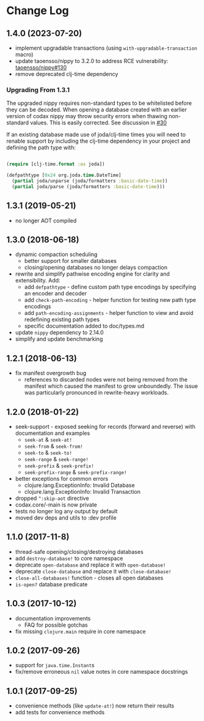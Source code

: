 # Change Log

## 1.4.0 (2023-07-20)

* implement upgradable transactions (using `with-upgradable-transaction` macro)
* update taoensso/nippy to 3.2.0 to address RCE vulnerability: [taoensso/nippy#130](https://github.com/taoensso/nippy/issues/130)
* remove deprecated clj-time dependency

### Upgrading From 1.3.1

The upgraded nippy requires non-standard types to be whitelisted before they can be decoded. When opening a database created with an earlier version of codax nippy may throw security errors when thawing non-standard values. This is easily corrected. See discussion in [#30](https://github.com/dscarpetti/codax/pull/30)

If an existing database made use of joda/clj-time times you will need to renable support by including the clj-time dependency in your project and defining the path type with:

``` clojure

(require [clj-time.format :as joda])

(defpathtype [0x24 org.joda.time.DateTime]
  (partial joda/unparse (joda/formatters :basic-date-time))
  (partial joda/parse (joda/formatters :basic-date-time)))

```

## 1.3.1 (2019-05-21)

* no longer AOT compiled

## 1.3.0 (2018-06-18)

* dynamic compaction scheduling
  * better support for smaller databases
  * closing/opening databases no longer delays compaction
* rewrite and simplify pathwise encoding engine for clarity and extensibility. Add:
  * add `defpathtype` - define custom path type encodings by specifying an encoder and decoder
  * add `check-path-encoding` - helper function for testing new path type encodings
  * add `path-encoding-assignments` - helper function to view and avoid redefining existing path types
  * specific documentation added to doc/types.md
* update `nippy` dependency to 2.14.0
* simplify and update benchmarking

## 1.2.1 (2018-06-13)

* fix manifest overgrowth bug
  * references to discarded nodes were not being removed from the manifest which caused the manifest to grow unboundedly. The issue was particularly pronounced in rewrite-heavy workloads.

## 1.2.0 (2018-01-22)

* seek-support - exposed seeking for records (forward and reverse) with documentation and examples
  * `seek-at` & `seek-at!`
  * `seek-from` & `seek-from!`
  * `seek-to` & `seek-to!`
  * `seek-range` & `seek-range!`
  * `seek-prefix` & `seek-prefix!`
  * `seek-prefix-range` & `seek-prefix-range!`
* better exceptions for common errors
  * clojure.lang.ExceptionInfo: Invalid Database
  * clojure.lang.ExceptionInfo: Invalid Transaction
* dropped `^:skip-aot` directive
* codax.core/-main is now private
* tests no longer log any output by default
* moved dev deps and utils to :dev profile

## 1.1.0 (2017-11-8)

* thread-safe opening/closing/destroying databases
* add `destroy-database!` to core namespace
* deprecate `open-database` and replace it with `open-database!`
* deprecate `close-database` and replace it with `close-database!`
* `close-all-databases!` function - closes all open databases
* `is-open?` database predicate

## 1.0.3 (2017-10-12)

* documentation improvements
  * FAQ for possible gotchas
* fix missing `clojure.main` require in core namespace

## 1.0.2 (2017-09-26)

* support for `java.time.Instant`s
* fix/remove erroneous `nil` value notes in core namespace docstrings

## 1.0.1 (2017-09-25)

* convenience methods (like `update-at!`) now return their results
* add tests for convenience methods
